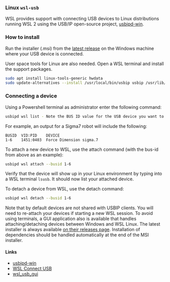 ### Linux ``wsl-usb`` 

WSL provides support with connecting USB devices to Linux distributions running WSL 2 using the USB/IP open-source project, [usbipd-win](https://github.com/dorssel/usbipd-win). 

### How to install

Run the installer (.msi) from the [latest release](https://github.com/dorssel/usbipd-win/releases) on the Windows machine where your USB device is connected.

User space tools for Linux are also needed. Open a WSL terminal and install the support packages.
```bash
sudo apt install linux-tools-generic hwdata
sudo update-alternatives --install /usr/local/bin/usbip usbip /usr/lib/linux-tools/*-generic/usbip 20
```

### Connecting a device

Using a Powershell terminal as administrator enter the following command:
```bash
usbipd wsl list - Note the BUS ID value for the USB device you want to attach to WSL
```

For example, an output for a Sigma7 robot will include the following:
```
BUSID  VID:PID    DEVICE
1-6    1451:0403  Force Dimension sigma.7
```

To attach a new device to WSL, use the attach command (with the bus-id from above as an example):

```bash
usbipd wsl attach --busid 1-6
```

Verify that the device will show up in your Linux environment by typing into a WSL terminal `lsusb`. It should now list your attached device.

To detach a device from WSL, use the detach command:

```bash
usbipd wsl detach --busid 1-6
```

Note that by default devices are not shared with USBIP clients. You will need to re-attach your devices if starting a new WSL session. To avoid using terminals, a GUI application also is available that handles attaching/detaching devices between Windows and WSL Linux. The latest installer is always available [on their releases page](https://gitlab.com/alelec/wsl-usb-gui/-/releases). Installation of dependencies should be handled automatically at the end of the MSI installer.

#### Links

* [usbipd-win](https://github.com/dorssel/usbipd-win)
* [WSL Connect USB](https://learn.microsoft.com/en-us/windows/wsl/connect-usb)
* [wsl_usb_gui](https://github.com/featherbear/wsl-usb-gui)


